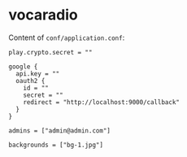 # vocaradio

Content of `conf/application.conf`:

```
play.crypto.secret = ""

google {
  api.key = ""
  oauth2 {
    id = ""
    secret = ""
    redirect = "http://localhost:9000/callback"
  }
}

admins = ["admin@admin.com"]

backgrounds = ["bg-1.jpg"]
```
